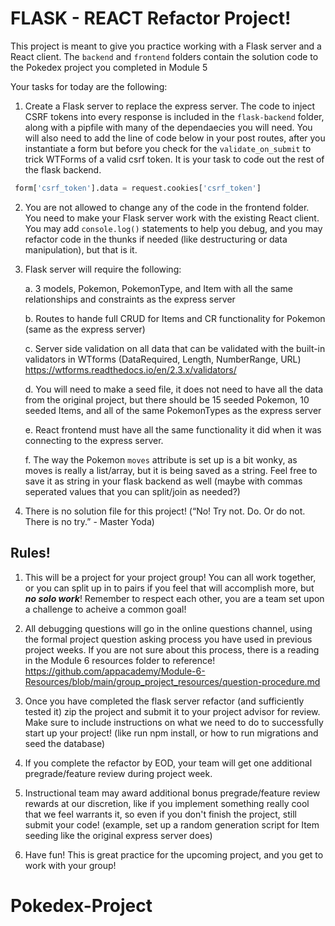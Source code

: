 # FLASK - REACT Refactor Project!

This project is meant to give you practice working with a Flask server and a React client.  The `backend` and `frontend` folders contain the solution code to the Pokedex project you completed in Module 5

Your tasks for today are the following:

1. Create a Flask server to replace the express server.  The code to inject CSRF tokens into every response is included in the `flask-backend` folder, along with a pipfile with many of the dependaecies you will need. You will also need to add the line of code below in your post routes, after you instantiate a form but before you check for the `validate_on_submit` to trick WTForms of a valid csrf token. It is your task to code out the rest of the flask backend.
```python
 form['csrf_token'].data = request.cookies['csrf_token']
```


2. You are not allowed to change any of the code in the frontend folder.  You need to make your Flask server work with the existing React client.  You may add `console.log()` statements to help you debug, and you may refactor code in the thunks if needed (like destructuring or data manipulation), but that is it.

3. Flask server will require the following:

    a. 3 models, Pokemon, PokemonType, and Item with all the same relationships and constraints as the express server

    b. Routes to hande full CRUD for Items and CR functionality for Pokemon (same as the express server)

    c. Server side validation on all data that can be validated with the built-in validators in WTforms (DataRequired, Length, NumberRange, URL) https://wtforms.readthedocs.io/en/2.3.x/validators/

    d. You will need to make a seed file, it does not need to have all the data from the original project, but there should be 15 seeded Pokemon, 10 seeded Items, and all of the same PokemonTypes as the express server 

    e. React frontend must have all the same functionality it did when it was connecting to the express server.

    f. The way the Pokemon `moves` attribute is set up is a bit wonky, as moves is really a list/array, but it is being saved as a string. Feel free to save it as string in your flask backend as well (maybe with commas seperated values that you can split/join as needed?) 

4. There is no solution file for this project!  (“No! Try not. Do. Or do not. There is no try.” - Master Yoda)


## Rules!

1. This will be a project for your project group!  You can all work together, or you can split up in to pairs if you feel that will accomplish more, but ***no solo work***!  Remember to respect each other, you are a team set upon a challenge to acheive a common goal!

2. All debugging questions will go in the online questions channel, using the formal project question asking process you have used in previous project weeks.  If you are not sure about this process, there is a reading in the Module 6 resources folder to reference!  https://github.com/appacademy/Module-6-Resources/blob/main/group_project_resources/question-procedure.md

3. Once you have completed the flask server refactor (and sufficiently tested it) zip the project and submit it to your project advisor for review.  Make sure to include instructions on what we need to do to successfully start up your project!  (like run npm install, or how to run migrations and seed the database)  

4. If you complete the refactor by EOD, your team will get one additional pregrade/feature review during project week.

5. Instructional team may award additional bonus pregrade/feature review rewards at our discretion, like if you implement something really cool that we feel warrants it, so even if you don't finish the project, still submit your code!  (example, set up a random generation script for Item seeding like the original express server does)

6. Have fun!  This is great practice for the upcoming project, and you get to work with your group!

# Pokedex-Project
